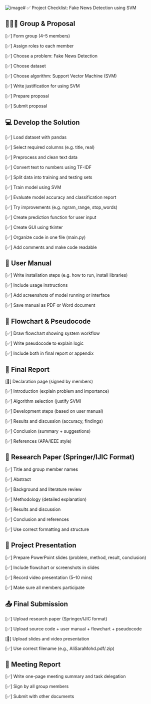 ![image](https://github.com/user-attachments/assets/266d91fd-9480-4ab6-a6d5-589cf4926e53)# ✅ Project Checklist: Fake News Detection using SVM

## 🧑‍🤝‍🧑 Group & Proposal

[✅] Form group (4–5 members)

[✅] Assign roles to each member

[✅] Choose a problem: Fake News Detection

[✅] Choose dataset 

[✅] Choose algorithm: Support Vector Machine (SVM)

[✅] Write justification for using SVM

[✅] Prepare proposal

[✅] Submit proposal

## 💻 Develop the Solution

[✅] Load dataset with pandas

[✅] Select required columns (e.g. title, real)

[✅] Preprocess and clean text data

[✅] Convert text to numbers using TF-IDF

[✅] Split data into training and testing sets

[✅] Train model using SVM

[✅] Evaluate model accuracy and classification report

[✅] Try improvements (e.g. ngram_range, stop_words)

[✅] Create prediction function for user input

[✅] Create GUI using tkinter

[✅] Organize code in one file (main.py)

[✅] Add comments and make code readable

## 📘 User Manual

[✅] Write installation steps (e.g. how to run, install libraries)

[✅] Include usage instructions

[✅] Add screenshots of model running or interface

[✅] Save manual as PDF or Word document

## 🔄 Flowchart & Pseudocode

[✅] Draw flowchart showing system workflow

[✅] Write pseudocode to explain logic

[✅] Include both in final report or appendix

## 📝 Final Report

[🔲] Declaration page (signed by members)

[✅] Introduction (explain problem and importance)

[✅] Algorithm selection (justify SVM)

[✅] Development steps (based on user manual)

[✅] Results and discussion (accuracy, findings)

[✅] Conclusion (summary + suggestions)

[✅] References (APA/IEEE style)

## 📄 Research Paper (Springer/IJIC Format)

[✅] Title and group member names

[✅] Abstract

[✅] Background and literature review

[✅] Methodology (detailed explanation)

[✅] Results and discussion

[✅] Conclusion and references

[✅] Use correct formatting and structure

## 🎥 Project Presentation

[✅] Prepare PowerPoint slides (problem, method, result, conclusion)

[✅] Include flowchart or screenshots in slides

[✅] Record video presentation (5–10 mins)

[✅] Make sure all members participate

## 📤 Final Submission

[✅] Upload research paper (Springer/IJIC format)

[✅] Upload source code + user manual + flowchart + pseudocode

[🔲] Upload slides and video presentation

[✅] Use correct filename (e.g., AliSaraMohd.pdf/.zip)

## 🧾 Meeting Report

[✅] Write one-page meeting summary and task delegation

[✅] Sign by all group members

[✅] Submit with other documents

